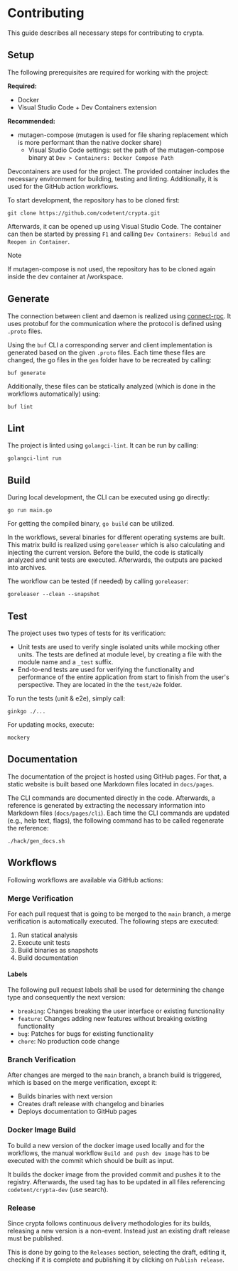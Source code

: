 # Contributing

This guide describes all necessary steps for contributing to crypta.

## Setup

The following prerequisites are required for working with the project:

**Required:**
- Docker
- Visual Studio Code + Dev Containers extension

**Recommended:**
- mutagen-compose (mutagen is used for file sharing replacement which is more performant than the native docker share)
  - Visual Studio Code settings: set the path of the mutagen-compose binary at
    `Dev > Containers: Docker Compose Path`

Devcontainers are used for the project. The provided container includes the necessary environment for building, testing
and linting. Additionally, it is used for the GitHub action workflows.

To start development, the repository has to be cloned first:

```
git clone https://github.com/codetent/crypta.git
```

Afterwards, it can be opened up using Visual Studio Code.
The container can then be started by pressing `F1` and calling `Dev Containers: Rebuild and Reopen in Container`.

> [!NOTE]  
> If mutagen-compose is not used, the repository has to be cloned again inside the dev container at /workspace.

## Generate

The connection between client and daemon is realized using [connect-rpc](https://connectrpc.com/). It uses protobuf
for the communication where the protocol is defined using `.proto` files.

Using the `buf` CLI a corresponding server and client implementation is generated based on the given `.proto` files.
Each time these files are changed, the go files in the `gen` folder have to be recreated by calling:

```
buf generate
```

Additionally, these files can be statically analyzed (which is done in the workflows automatically) using:

```
buf lint
```

## Lint

The project is linted using `golangci-lint`.
It can be run by calling:

```
golangci-lint run
```

## Build

During local development, the CLI can be executed using go directly:

```
go run main.go
```

For getting the compiled binary, `go build` can be utilized.

In the workflows, several binaries for different operating systems are built. This matrix build is realized using
`goreleaser` which is also calculating and injecting the current version. Before the build, the code is statically
analyzed and unit tests are executed. Afterwards, the outputs are packed into archives.

The workflow can be tested (if needed) by calling `goreleaser`:

```
goreleaser --clean --snapshot
```

## Test

The project uses two types of tests for its verification:

- Unit tests are used to verify single isolated units while mocking other units.
The tests are defined at module level, by creating a file with the module name and a `_test` suffix.
- End-to-end tests are used for verifying the functionality and performance of the entire application from start to
finish from the user's perspective. They are located in the the `test/e2e` folder.

To run the tests (unit & e2e), simply call:

```
ginkgo ./...
```

For updating mocks, execute:

```
mockery
```

## Documentation

The documentation of the project is hosted using GitHub pages.
For that, a static website is built based one Markdown files located in `docs/pages`.

The CLI commands are documented directly in the code. Afterwards, a reference is generated by extracting the
necessary information into Markdown files (`docs/pages/cli`). Each time the CLI commands are updated (e.g., help text,
flags), the following command has to be called regenerate the reference:

```
./hack/gen_docs.sh
```

## Workflows

Following workflows are available via GitHub actions:

### Merge Verification

For each pull request that is going to be merged to the `main` branch, a merge verification is automatically executed.
The following steps are executed:

1. Run statical analysis
2. Execute unit tests
3. Build binaries as snapshots
4. Build documentation

#### Labels

The following pull request labels shall be used for determining the change type and consequently the next version:
- `breaking`: Changes breaking the user interface or existing functionality
- `feature`: Changes adding new features without breaking existing functionality
- `bug`: Patches for bugs for existing functionality
- `chore`: No production code change

### Branch Verification

After changes are merged to the `main` branch, a branch build is triggered, which is based on the merge verification,
except it:

- Builds binaries with next version
- Creates draft release with changelog and binaries
- Deploys documentation to GitHub pages

### Docker Image Build

To build a new version of the docker image used locally and for the workflows, the manual workflow
`Build and push dev image` has to be executed with the commit which should be built as input.

It builds the docker image from the provided commit and pushes it to the registry.
Afterwards, the used tag has to be updated in all files referencing `codetent/crypta-dev` (use search).

### Release

Since crypta follows continuous delivery methodologies for its builds, releasing a new version is a non-event.
Instead just an existing draft release must be published.

This is done by going to the `Releases` section, selecting the draft, editing it, checking if it is complete and
publishing it by clicking on `Publish release`.
